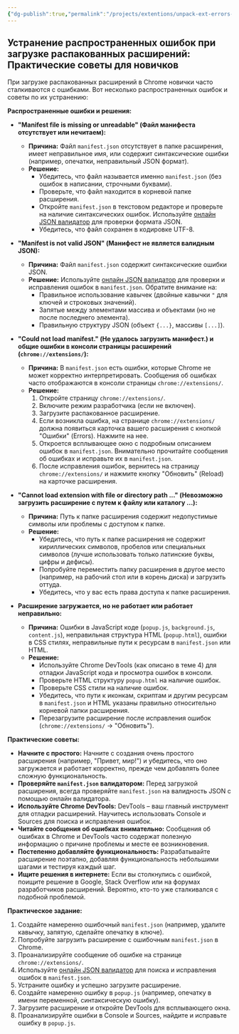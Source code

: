 ```yaml
---
{"dg-publish":true,"permalink":"/projects/extentions/unpack-ext-errors-tips/","dgPassFrontmatter":true}
---
```




## Устранение распространенных ошибок при загрузке распакованных расширений: Практические советы для новичков

При загрузке распакованных расширений в Chrome новички часто сталкиваются с ошибками. Вот несколько распространенных ошибок и советы по их устранению:

**Распространенные ошибки и решения:**

*   **"Manifest file is missing or unreadable" (Файл манифеста отсутствует или нечитаем):**
    *   **Причина:** Файл `manifest.json` отсутствует в папке расширения, имеет неправильное имя, или содержит синтаксические ошибки (например, опечатки, неправильный JSON формат).
    *   **Решение:**
        *   Убедитесь, что файл называется именно `manifest.json` (без ошибок в написании, строчными буквами).
        *   Проверьте, что файл находится в корневой папке расширения.
        *   Откройте `manifest.json` в текстовом редакторе и проверьте на наличие синтаксических ошибок. Используйте [онлайн JSON валидатор](https://jsonlint.com/) для проверки формата JSON.
        *   Убедитесь, что файл сохранен в кодировке UTF-8.

*   **"Manifest is not valid JSON" (Манифест не является валидным JSON):**
    *   **Причина:** Файл `manifest.json` содержит синтаксические ошибки JSON.
    *   **Решение:**  Используйте [онлайн JSON валидатор](https://jsonlint.com/) для проверки и исправления ошибок в `manifest.json`.  Обратите внимание на:
        *   Правильное использование кавычек (двойные кавычки `"` для ключей и строковых значений).
        *   Запятые между элементами массива и объектами (но не после последнего элемента).
        *   Правильную структуру JSON (объект `{...}`, массивы `[...]`).

*   **"Could not load manifest." (Не удалось загрузить манифест.) и общие ошибки в консоли страницы расширений (`chrome://extensions/`):**
    *   **Причина:**  В `manifest.json` есть ошибки, которые Chrome не может корректно интерпретировать.  Сообщения об ошибках часто отображаются в консоли страницы `chrome://extensions/`.
    *   **Решение:**
        1.  Откройте страницу `chrome://extensions/`.
        2.  Включите режим разработчика (если не включен).
        3.  Загрузите распакованное расширение.
        4.  Если возникла ошибка, на странице `chrome://extensions/` должна появиться карточка вашего расширения с кнопкой "Ошибки" (Errors). Нажмите на нее.
        5.  Откроется всплывающее окно с подробным описанием ошибок в `manifest.json`. Внимательно прочитайте сообщения об ошибках и исправьте их в `manifest.json`.
        6.  После исправления ошибок, вернитесь на страницу `chrome://extensions/` и нажмите кнопку "Обновить" (Reload) на карточке расширения.

*   **"Cannot load extension with file or directory path ..." (Невозможно загрузить расширение с путем к файлу или каталогу ...):**
    *   **Причина:**  Путь к папке расширения содержит недопустимые символы или проблемы с доступом к папке.
    *   **Решение:**
        *   Убедитесь, что путь к папке расширения не содержит кириллических символов, пробелов или специальных символов (лучше использовать только латинские буквы, цифры и дефисы).
        *   Попробуйте переместить папку расширения в другое место (например, на рабочий стол или в корень диска) и загрузить оттуда.
        *   Убедитесь, что у вас есть права доступа к папке расширения.

*   **Расширение загружается, но не работает или работает неправильно:**
    *   **Причина:**  Ошибки в JavaScript коде (`popup.js`, `background.js`, `content.js`), неправильная структура HTML (`popup.html`), ошибки в CSS стилях, неправильные пути к ресурсам в `manifest.json` или HTML.
    *   **Решение:**
        *   Используйте Chrome DevTools (как описано в теме 4) для отладки JavaScript кода и просмотра ошибок в консоли.
        *   Проверьте HTML структуру `popup.html` на наличие ошибок.
        *   Проверьте CSS стили на наличие ошибок.
        *   Убедитесь, что пути к иконкам, скриптам и другим ресурсам в `manifest.json` и HTML указаны правильно относительно корневой папки расширения.
        *   Перезагрузите расширение после исправления ошибок (`chrome://extensions/` -> "Обновить").

**Практические советы:**

*   **Начните с простого:**  Начните с создания очень простого расширения (например, "Привет, мир!") и убедитесь, что оно загружается и работает корректно, прежде чем добавлять более сложную функциональность.
*   **Проверяйте `manifest.json` валидатором:**  Перед загрузкой расширения, всегда проверяйте `manifest.json` на валидность JSON с помощью онлайн валидатора.
*   **Используйте Chrome DevTools:**  DevTools – ваш главный инструмент для отладки расширений. Научитесь использовать Console и Sources для поиска и исправления ошибок.
*   **Читайте сообщения об ошибках внимательно:**  Сообщения об ошибках в Chrome и DevTools часто содержат полезную информацию о причине проблемы и месте ее возникновения.
*   **Постепенно добавляйте функциональность:**  Разрабатывайте расширение поэтапно, добавляя функциональность небольшими шагами и тестируя каждый шаг.
*   **Ищите решения в интернете:**  Если вы столкнулись с ошибкой, поищите решение в Google, Stack Overflow или на форумах разработчиков расширений. Вероятно, кто-то уже сталкивался с подобной проблемой.

**Практическое задание:**

1.  Создайте намеренно ошибочный `manifest.json` (например, удалите кавычку, запятую, сделайте опечатку в ключе).
2.  Попробуйте загрузить расширение с ошибочным `manifest.json` в Chrome.
3.  Проанализируйте сообщение об ошибке на странице `chrome://extensions/`.
4.  Используйте [онлайн JSON валидатор](https://jsonlint.com/) для поиска и исправления ошибок в `manifest.json`.
5.  Устраните ошибку и успешно загрузите расширение.
6.  Создайте намеренно ошибку в `popup.js` (например, опечатку в имени переменной, синтаксическую ошибку).
7.  Загрузите расширение и откройте DevTools для всплывающего окна.
8.  Проанализируйте ошибки в Console и Sources, найдите и исправьте ошибку в `popup.js`.
